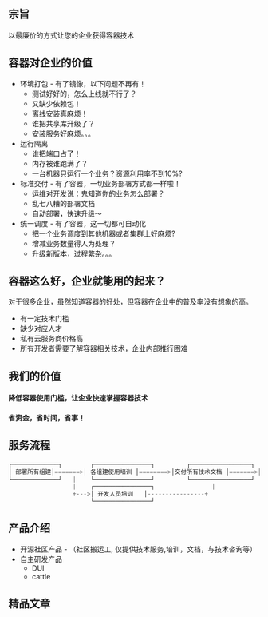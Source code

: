 ## 宗旨
以最廉价的方式让您的企业获得容器技术

## 容器对企业的价值
* 环境打包 - 有了镜像，以下问题不再有！
    * 测试好好的，怎么上线就不行了？
    * 又缺少依赖包！
    * 离线安装真麻烦！
    * 谁把共享库升级了？
    * 安装服务好麻烦。。。
* 运行隔离
    * 谁把端口占了！
    * 内存被谁跑满了？
    * 一台机器只运行一个业务？资源利用率不到10%?
* 标准交付 - 有了容器，一切业务部署方式都一样啦！
    * 运维对开发说：鬼知道你的业务怎么部署？
    * 乱七八糟的部署文档
    * 自动部署，快速升级～
* 统一调度 - 有了容器，这一切都可自动化 
    * 把一个业务调度到其他机器或者集群上好麻烦?
    * 增减业务数量得人为处理？
    * 升级新版本，过程繁杂。。。

## 容器这么好，企业就能用的起来？
对于很多企业，虽然知道容器的好处，但容器在企业中的普及率没有想象的高。
* 有一定技术门槛
* 缺少对应人才
* 私有云服务商价格高
* 所有开发者需要了解容器相关技术，企业内部推行困难

## 我们的价值
#### 降低容器使用门槛，让企业快速掌握容器技术
#### 省资金，省时间，省事！

## 服务流程
```go
┌─────────────┐        ┌────────────────┐         ┌─────────────────┐        ┌───────────────────┬───────┐           
│ 部署所有组建│=======>│ 各组建使用培训 │========>│交付所有技术文档 │=======>│ 永久技术咨询与问题协助解决│                                
└─────────────┘   |    └────────────────┘         └─────────────────┘        └───────────────────┴───────┘           
                  |    ┌────────────────┐                | 
                  +--->│ 开发人员培训   │----------------+
                       └────────────────┘          
```

## 产品介绍
* 开源社区产品 - （社区搬运工, 仅提供技术服务,培训，文档，与技术咨询等）
* 自主研发产品
    * DUI
    * cattle

## 精品文章
